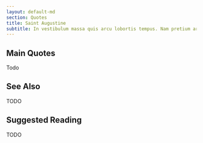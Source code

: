 ```yaml
---
layout: default-md
section: Quotes
title: Saint Augustine
subtitle: In vestibulum massa quis arcu lobortis tempus. Nam pretium arcu in odio vulputate luctus.
---
```


## Main Quotes

Todo


## See Also
TODO


## Suggested Reading
TODO
